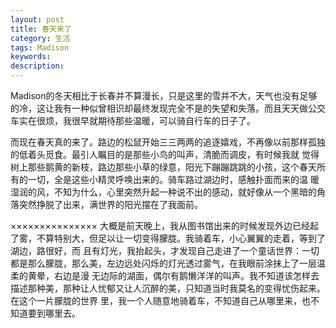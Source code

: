 ```yaml
---
layout: post
title: 春天来了
category: 生活
tags: Madison
keywords: 
description: 
---
```


Madison的冬天相比于长春并不算漫长，只是这里的雪并不大，天气也没有足够的冷，这让我有一种似曾相识却最终发现完全不是的失望和失落。而且天天做公交车实在很烦，我很早就期待那些温暖，可以骑自行车的日子了。

而现在春天真的来了。路边的松鼠开始三三两两的追逐嬉戏，不再像以前那样孤独的低着头觅食。最引人瞩目的是那些小鸟的叫声，清脆而调皮，有时候我就 觉得树上那些鹅黄的新枝，路边那些小草的绿意，阳光下蹦蹦跳跳的小孩，这个春天所有的一切，全是这些小精灵呼唤出来的。骑车路过湖边时，感触扑面而来的温 暖湿润的风，不知为什么，心里突然升起一种说不出的感动，就好像从一个黑暗的角落突然挣脱了出来，满世界的阳光摆在了我面前。

×××××××××××××××
大概是前天晚上，我从图书馆出来的时候发现外边已经起了雾，不算特别大，但足以让一切变得朦胧。我骑着车，小心翼翼的走着，等到了湖边，路很好，而 且有灯光，我抬起头，才发现自己走进了一个童话世界：一切都是那么朦胧，那么美，左边远处闪烁的灯光透过雾气，在我眼前涂抹上了一层温柔的黄晕，右边是漫 无边际的湖面，偶尔有鹅懒洋洋的叫声。我不知道该怎样去描述那种美，那种让人忧郁又让人沉醉的美，只知道当时我莫名的变得忧伤起来。在这个一片朦胧的世界 里，我一个人随意地骑着车，不知道自己从哪里来，也不知道要到哪里去。

